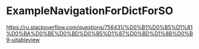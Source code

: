 # ExampleNavigationForDictForSO

https://ru.stackoverflow.com/questions/756431/%D0%B1%D0%B5%D1%81%D0%BA%D0%BE%D0%BD%D0%B5%D1%87%D0%BD%D1%8B%D0%B9-uitableview
